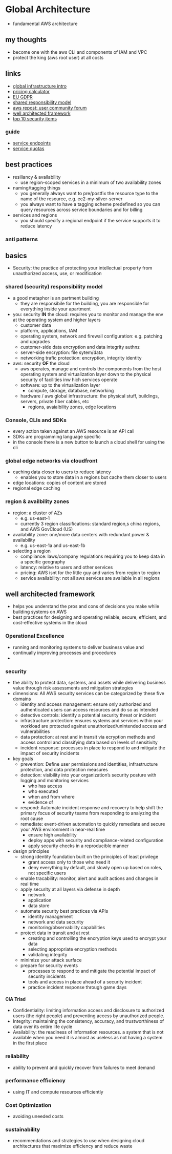 # Global Architecture

- fundamental AWS architecture

## my thoughts

- become one with the aws CLI and components of IAM and VPC
- protect the king (aws root user) at all costs

## links

- [global infrastructure intro](https://aws.amazon.com/about-aws/global-infrastructure/)
- [pricing calculator](https://calculator.aws/#/)
- [EU GDPR](https://gdpr.eu/what-is-gdpr/)
- [shared responsibility model](https://aws.amazon.com/compliance/shared-responsibility-model/)
- [aws repost: user community forum](https://repost.aws/)
- [well architected framework](https://aws.amazon.com/architecture/well-architected/)
- [top 10 security items](https://aws.amazon.com/blogs/security/top-10-security-items-to-improve-in-your-aws-account/)

### guide

- [service endpoints](https://docs.aws.amazon.com/general/latest/gr/rande.html#cfn_region)
- [service quotas](https://docs.aws.amazon.com/general/latest/gr/aws_service_limits.html)

## best practices

- resiliancy & availability
  - use region-scoped services in a minimum of two availability zones
- naming/tagging things
  - you generally always want to pre/postfix the resource type to the name of the resource, e.g. ec2-my-silver-server
  - you always want to have a tagging scheme predefined so you can query resources across service boundaries and for billing
- services and regions
  - you should specify a regional endpoint if the service supports it to reduce latency

### anti patterns

## basics

- Security: the practice of protecting your intellectual property from unauthorized access, use, or modification

### shared (security) responsibility model

- a good metaphor is an partment building
  - they are responsibile for the building, you are responsible for everything inside your apartment
- you: security **IN** the cloud: requires you to monitor and manage the env at the operating system and higher layers
  - customer data
  - platform, applications, IAM
  - operating system, network and firewall configuration: e.g. patching and upgrades
  - customer-side data encryption and data integrity authnz
  - server-side encryption: file sytem/data
  - networking trafic protection: encryption, integrity identity
- aws: security **OF** the cloud
  - aws operates, manage and controls the components from the host operating system and virtualization layer down to the physical security of facilities inw hich services operate
  - software: up to the virtualization layer
    - compute, storage, database, networking
  - hardware / aws global infrastructure: the physical stuff, buildings, servers, private fiber cables, etc
    - regions, avaialbility zones, edge locations

### Console, CLIs and SDKs

- every action taken against an AWS resource is an API call
- SDKs are programming language specific
- in the console there is a new button to launch a cloud shell for using the cli

### global edge networks via cloudfront

- caching data closer to users to reduce latency
  - enables you to store data in a regions but cache them closer to users
- edge locations: copies of content are stored
- regional edge caching

### region & availbility zones

- region: a cluster of AZs
  - e.g. us-east-1
  - currently 3 region classifications: standard region,s china regions, and AWS GovCloud (US)
- availability zone: one/more data centers with redundant power & availability
  - e.g. us-east-1a and us-east-1b
- selecting a region
  - compliance: laws/company regulations requiring you to keep data in a specific geography
  - latency: relative to users and other services
  - pricing: AWS isnt for the little guy and varies from region to region
  - service availability: not all aws services are available in all regions

## well architected framework

- helps you understand the pros and cons of decisions you make while building systems on AWS
- best practices for designing and operating reliable, secure, efficient, and cost-effective systems in the cloud

### Operational Excellence

- running and monitoring systems to deliver business value and continually improving processes and procedures
-

### security

- the ability to protect data, systems, and assets while delivering business value through risk assessments and mitigation strategies
- dimensions: All AWS security services can be categorized by these five domains
  - identity and access management: ensure only authorized and authenticated users can access resources and do so as intended
  - detective controls: identify a potential security threat or incident
  - infrastructure protection: ensures systems and services within your workload are protected against unauthorized/unintended access and vulnerabilities
  - data protection: at rest and in transit via ecryption methods and access control and classifying data based on levels of sensitivity
  - incident response: processes in place to respond to and mitigate the impact of security incidents
- key goals
  - prevention: Define user permissions and identities, infrastructure protection, and data protection measures
  - detection: visibility into your organization’s security posture with logging and monitoring services
    - who has access
    - who executed
    - when and from where
    - evidence of
  - respond: Automate incident response and recovery to help shift the primary focus of security teams from responding to analyzing the root cause
  - remediate: event-driven automation to quickly remediate and secure your AWS environment in near-real time
    - ensure high availability
    - deploy apps with security and compliance-related configuration
    - apply security checks in a reproducible manner
- design principles
  - strong identity foundation built on the principles of least privilege
    - grant access only to those who need it
    - deny everything by default, and slowly open up based on roles, not specific users
  - enable tracability: monitor, alert and audit actions and changes in real time
  - apply security at all layers via defense in depth
    - network
    - application
    - data store
  - automate security best practices via APIs
    - identity management
    - network and data security
    - monitoring/observability capabilities
  - protect data in transit and at rest
    - creating and controlling the encryption keys used to encrypt your data
    - selecting appropriate encryption methods
    - validating integrity
  - minimize your attack surface
  - prepare for security events
    - processes to respond to and mitigate the potential impact of security incidents
    - tools and access in place ahead of a security incident
    - practice incident response through game days

#### CIA Triad

- Confidentiality: limiting information access and disclosure to authorized users (the right people) and preventing access by unauthorized people.
- Integrity: maintaining the consistency, accuracy, and trustworthiness of data over its entire life cycle
- Availability: the readiness of information resources. a system that is not available when you need it is almost as useless as not having a system in the first place

### reliability

- ability to prevent and quickly recover from failures to meet demand

### performance efficiency

- using IT and compute resources efficiently

### Cost Optimization

- avoiding uneeded costs

### sustainability

- recommendations and strategies to use when designing cloud architectures that maximize efficiency and reduce waste

